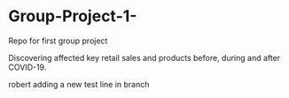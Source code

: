 # Group-Project-1-
Repo for first group project 

Discovering affected key retail sales and products before, during and after COVID-19.

robert adding a new test line in branch